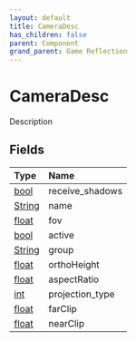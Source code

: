 ```yaml
---
layout: default
title: CameraDesc
has_children: false
parent: Component
grand_parent: Game Reflection
---
```

# CameraDesc
Description 

## Fields
| Type | Name |
|:-------------|:--------------|
| [bool](/game-reflection/components/bool.md) | receive_shadows |
| [String](/game-reflection/components/string.md) | name |
| [float](/game-reflection/components/float.md) | fov |
| [bool](/game-reflection/components/bool.md) | active |
| [String](/game-reflection/components/string.md) | group |
| [float](/game-reflection/components/float.md) | orthoHeight |
| [float](/game-reflection/components/float.md) | aspectRatio |
| [int](/game-reflection/enums/int.md) | projection_type |
| [float](/game-reflection/components/float.md) | farClip |
| [float](/game-reflection/components/float.md) | nearClip |
